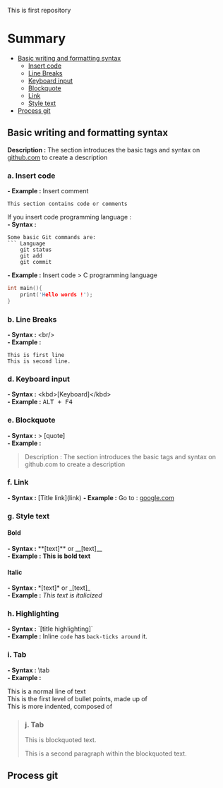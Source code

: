 This is first repository 

# Summary

- [Basic writing and formatting syntax](#Basic-writing-and-formatting-syntax)
	- [Insert code](#a-Insert-code)
	- [Line Breaks](#b-Line-Breaks)
	- [Keyboard input](#d-Keyboard-input)
	- [Blockquote](#e-Blockquote)
	- [Link](#f-Link)
	- [Style text](#g-Style-text)
- [Process git](#Process-git)


## Basic writing and formatting syntax 
**Description :** The section introduces the basic tags and syntax on [github.com](https//github.com) to create a description 

### a. Insert code 
**- Example :** Insert comment 
```
This section contains code or comments
```
If you insert code programming language :<br/>
**- Syntax :** <br/>
```
Some basic Git commands are:
``` Language
	git status
	git add
	git commit
```

**- Example :** Insert code > C programming language
```C
int main(){
    print('Hello words !');
}
```


### b. Line Breaks
**- Syntax :** \<br/> <br/>
**- Example :**

```
This is first line 
This is second line.
```

### d. Keyboard input
**- Syntax :** \<kbd>[Keyboard]\</kbd> <br/>
**- Example :**
<kbd>ALT + F4</kbd> 

### e. Blockquote
**- Syntax :** \> [quote] <br/>
**- Example :**
> Description : The section introduces the basic tags and syntax on github.com to create a description


### f. Link
**- Syntax :** \[Title link](link)
**- Example :** Go to : [google.com](https://google.com) 

### g. Style text
#### Bold 
**- Syntax :** \**[text]**  or \__[text]__<br/>
**- Example :** **This is bold text**

#### Italic
**- Syntax :** \*[text]* or \_[text]_ <br/>
**- Example :** *This text is italicized*

### h. Highlighting
**- Syntax :** \`[title highlighting]\` <br/>
**- Example :** Inline `code` has `back-ticks around` it.


### i. Tab
**- Syntax :** \tab <br/>
**- Example :** 

This is a normal line of text<br/>
<space>This is the first level of bullet points, made up of <br/>
<space>This is more indented, composed of <br/>


> ### j. Tab
>
> This is blockquoted text.
>
> This is a second paragraph within the blockquoted text.

## Process git
